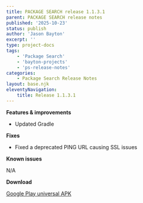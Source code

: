 ```yaml
---
title: PACKAGE SEARCH release 1.1.3.1
parent: PACKAGE SEARCH release notes
published: '2025-10-23'
status: publish
author: 'Jason Bayton'
excerpt: ''
type: project-docs
tags: 
    - 'Package Search'
    - 'bayton-projects'
    - 'ps-release-notes'
categories: 
    - Package Search Release Notes
layout: base.njk
eleventyNavigation: 
    title: Release 1.1.3.1
---
```


**Features & improvements**

 - Updated Gradle

**Fixes**

- Fixed a deprecated PING URL causing SSL issues

**Known issues**

N/A

**Download**

[Google Play universal APK](https://cdn.bayton.org/download/projects/package-search/ps_1131_universal.apk)
